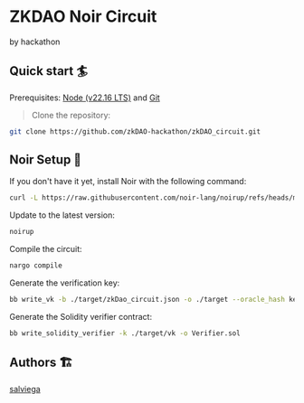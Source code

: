 # ZKDAO Noir Circuit

by hackathon

## Quick start 🏄

Prerequisites: [Node (v22.16 LTS)](https://nodejs.org/en/download) and [Git](https://git-scm.com/downloads)

> Clone the repository:

```bash
git clone https://github.com/zkDAO-hackathon/zkDAO_circuit.git
```

## Noir Setup 🎯

If you don't have it yet, install Noir with the following command:

```bash
curl -L https://raw.githubusercontent.com/noir-lang/noirup/refs/heads/main/install | bash
```

Update to the latest version:

```bash
noirup
```

Compile the circuit:

```bash
nargo compile
```

Generate the verification key:

```bash
bb write_vk -b ./target/zkDao_circuit.json -o ./target --oracle_hash keccak
```

Generate the Solidity verifier contract:

```bash
bb write_solidity_verifier -k ./target/vk -o Verifier.sol
```

## Authors 🏗

[salviega](https://github.com/salviega)
